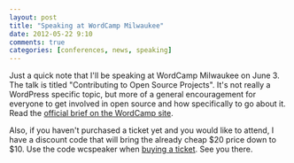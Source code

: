 ```yaml
---
layout: post
title: "Speaking at WordCamp Milwaukee"
date: 2012-05-22 9:10
comments: true
categories: [conferences, news, speaking]
---
```

Just a quick note that I'll be speaking at WordCamp Milwaukee on June 3. The talk is titled "Contributing to Open Source Projects". It's not really a WordPress specific topic, but more of a general encouragement for everyone to get involved in open source and how specifically to go about it. Read the [official brief on the WordCamp site](http://2012.milwaukee.wordcamp.org/session/contributing-to-open-source-projects/).
<!-- more -->
Also, if you haven't purchased a ticket yet and you would like to attend, I have a discount code that will bring the already cheap $20 price down to $10. Use the code wcspeaker when [buying a ticket](http://2012.milwaukee.wordcamp.org/tickets/). See you there.